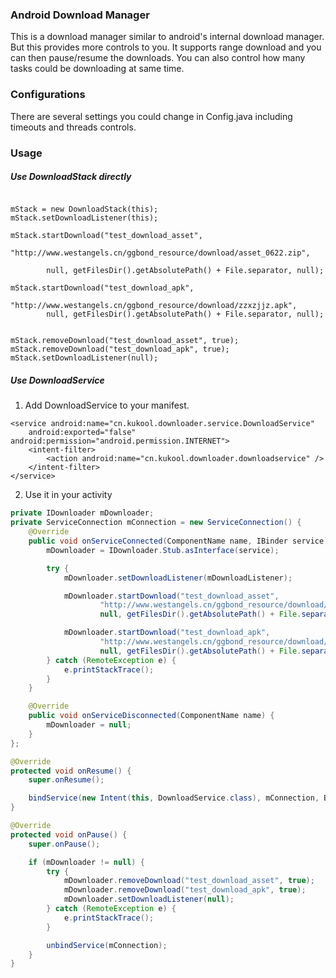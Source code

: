 ### Android Download Manager

This is a download manager similar to android's internal download manager. But this provides more controls to you.
It supports range download and you can then pause/resume the downloads. You can also control how many tasks could be downloading at same time.

### Configurations

There are several settings you could change in Config.java including timeouts and threads controls.

### Usage

##### Use DownloadStack directly

```

mStack = new DownloadStack(this);
mStack.setDownloadListener(this);

mStack.startDownload("test_download_asset",
        "http://www.westangels.cn/ggbond_resource/download/asset_0622.zip",

        null, getFilesDir().getAbsolutePath() + File.separator, null);

mStack.startDownload("test_download_apk",
        "http://www.westangels.cn/ggbond_resource/download/zzxzjjz.apk",
        null, getFilesDir().getAbsolutePath() + File.separator, null);


mStack.removeDownload("test_download_asset", true);
mStack.removeDownload("test_download_apk", true);
mStack.setDownloadListener(null);

```


##### Use DownloadService

1. Add DownloadService to your manifest.
```
<service android:name="cn.kukool.downloader.service.DownloadService"
    android:exported="false" android:permission="android.permission.INTERNET">
    <intent-filter>
        <action android:name="cn.kukool.downloader.downloadservice" />
    </intent-filter>
</service>
```

2. Use it in your activity
```java
private IDownloader mDownloader;
private ServiceConnection mConnection = new ServiceConnection() {
    @Override
    public void onServiceConnected(ComponentName name, IBinder service) {
        mDownloader = IDownloader.Stub.asInterface(service);

        try {
            mDownloader.setDownloadListener(mDownloadListener);

            mDownloader.startDownload("test_download_asset",
                    "http://www.westangels.cn/ggbond_resource/download/asset_0622.zip",
                    null, getFilesDir().getAbsolutePath() + File.separator);

            mDownloader.startDownload("test_download_apk",
                    "http://www.westangels.cn/ggbond_resource/download/zzxzjjz.apk",
                    null, getFilesDir().getAbsolutePath() + File.separator);
        } catch (RemoteException e) {
            e.printStackTrace();
        }
    }

    @Override
    public void onServiceDisconnected(ComponentName name) {
        mDownloader = null;
    }
};

@Override
protected void onResume() {
    super.onResume();

    bindService(new Intent(this, DownloadService.class), mConnection, BIND_AUTO_CREATE);
}

@Override
protected void onPause() {
    super.onPause();

    if (mDownloader != null) {
        try {
            mDownloader.removeDownload("test_download_asset", true);
            mDownloader.removeDownload("test_download_apk", true);
            mDownloader.setDownloadListener(null);
        } catch (RemoteException e) {
            e.printStackTrace();
        }

        unbindService(mConnection);
    }
}
```